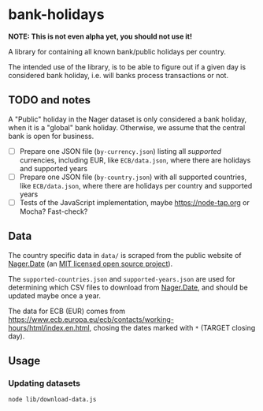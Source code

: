 # bank-holidays

**NOTE: This is not even alpha yet, you should not use it!**

A library for containing all known bank/public holidays per country.

The intended use of the library, is to be able to figure out if a given day is considered bank holiday, i.e. will banks process transactions or not.

## TODO and notes

A "Public" holiday in the Nager dataset is only considered a bank holiday, when it is a "global" bank holiday. Otherwise, we assume that the central bank is open for business.

- [ ] Prepare one JSON file (`by-currency.json`) listing all _supported_ currencies, including EUR, like `ECB/data.json`, where there are holidays and supported years
- [ ] Prepare one JSON file (`by-country.json`) with all supported countries, like `ECB/data.json`, where there are holidays per country and supported years
- [ ] Tests of the JavaScript implementation, maybe https://node-tap.org or Mocha? Fast-check?

## Data

The country specific data in `data/` is scraped from the public website of [Nager.Date][0] (an [MIT licensed open source project][1]).

The `supported-countries.json` and `supported-years.json` are used for determining which CSV files to download from [Nager.Date][0], and should be updated maybe once a year.

The data for ECB (EUR) comes from https://www.ecb.europa.eu/ecb/contacts/working-hours/html/index.en.html, chosing the dates marked with `*` (TARGET closing day).

## Usage

### Updating datasets

```sh
node lib/download-data.js
```

[0]: https://date.nager.at/
[1]: https://github.com/nager/Nager.Date
